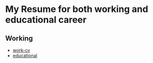 # My Resume for both working and educational career

## Working

- [work-cv](./work)
- [educational](./educational)
  